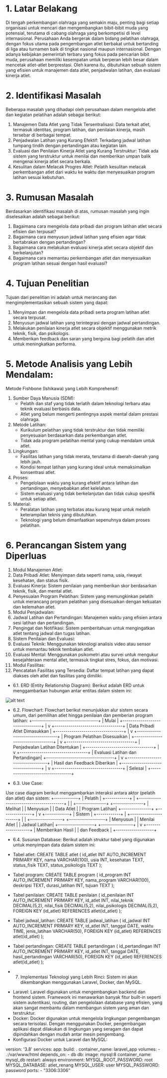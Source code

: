 # 1. Latar Belakang
Di tengah perkembangan olahraga yang semakin maju, penting bagi setiap organisasi untuk mencari dan mengembangkan bibit-bibit muda yang potensial, terutama di cabang olahraga yang berkompetisi di level internasional. Perusahaan Anda bergerak dalam bidang pelatihan olahraga, dengan fokus utama pada pengembangan atlet berbakat untuk bertanding di liga atau turnamen baik di tingkat nasional maupun internasional. Dengan adanya kebijakan pemerintah terbaru yang fokus pada pencarian bibit muda, perusahaan memiliki kesempatan untuk berperan lebih besar dalam mencetak atlet-atlet berprestasi. Oleh karena itu, dibutuhkan sebuah sistem yang efisien untuk manajemen data atlet, penjadwalan latihan, dan evaluasi kinerja atlet.

# 2. Identifikasi Masalah
Beberapa masalah yang dihadapi oleh perusahaan dalam mengelola atlet dan kegiatan pelatihan adalah sebagai berikut:

1. Manajemen Data Atlet yang Tidak Tersentralisasi: Data terkait atlet, termasuk identitas, program latihan, dan penilaian kinerja, masih tersebar di berbagai tempat.
2. Penjadwalan Latihan yang Kurang Efektif: Terkadang jadwal latihan tumpang tindih dengan pertandingan atau kegiatan lain.
3. Evaluasi dan Penilaian Kinerja Atlet yang Kurang Terstruktur: Tidak ada sistem yang terstruktur untuk menilai dan memberikan umpan balik mengenai kinerja atlet secara berkala.
4. Kesulitan dalam Melacak Progres Atlet: Pelatih kesulitan melacak perkembangan atlet dari waktu ke waktu dan menyesuaikan program latihan sesuai kebutuhan.

# 3. Rumusan Masalah
Berdasarkan identifikasi masalah di atas, rumusan masalah yang ingin diselesaikan adalah sebagai berikut:

1. Bagaimana cara mengelola data pribadi dan program latihan atlet secara efisien dan terpusat?
2. Bagaimana cara menyusun jadwal latihan yang efisien agar tidak bertabrakan dengan pertandingan?
3. Bagaimana cara melakukan evaluasi kinerja atlet secara objektif dan berkelanjutan?
4. Bagaimana cara memantau perkembangan atlet dan menyesuaikan program latihan sesuai dengan hasil evaluasi?

# 4. Tujuan Penelitian
Tujuan dari penelitian ini adalah untuk merancang dan mengimplementasikan sebuah sistem yang dapat:

1. Menyimpan dan mengelola data pribadi serta program latihan atlet secara terpusat.
2. Menyusun jadwal latihan yang terintegrasi dengan jadwal pertandingan.
3. Melakukan penilaian kinerja atlet secara objektif menggunakan metrik teknik, fisik, dan psikologis.
4. Memberikan feedback dan saran yang berguna bagi pelatih dan atlet untuk meningkatkan performa.

# 5. Metode Analisis yang Lebih Mendalam:
Metode Fishbone (Ishikawa) yang Lebih Komprehensif:
1. Sumber Daya Manusia (SDM):
    * Pelatih dan staf yang tidak terlatih dalam teknologi terbaru atau teknik evaluasi berbasis data.
    * Atlet yang belum mengerti pentingnya aspek mental dalam prestasi olahraga.
2. Metode Latihan:
    * Kurikulum pelatihan yang tidak terstruktur dan tidak memiliki penyesuaian berdasarkan data perkembangan atlet.
    * Tidak ada program pelatihan mental yang cukup mendalam untuk atlet.
3. Lingkungan:
    * Fasilitas latihan yang tidak merata, terutama di daerah-daerah yang lebih jauh.
    * Kondisi tempat latihan yang kurang ideal untuk memaksimalkan konsentrasi atlet.
4. Proses:
    * Pengelolaan waktu yang kurang efektif antara latihan dan pertandingan, menyebabkan atlet kelelahan.
    * Sistem evaluasi yang tidak berkelanjutan dan tidak cukup spesifik untuk setiap atlet.
5. Material:
    * Peralatan latihan yang terbatas atau kurang tepat untuk melatih keterampilan teknis yang dibutuhkan.
    * Teknologi yang belum dimanfaatkan sepenuhnya dalam proses pelatihan.

# 6. Perancangan Sistem yang Diperluas
1. Modul Manajemen Atlet:
 1. Data Pribadi Atlet: Menyimpan data seperti nama, usia, riwayat kesehatan, dan status fisik.
 2. Evaluasi Kinerja: Sistem penilaian yang memberikan skor berdasarkan teknik, fisik, dan mental atlet.
 3. Penyesuaian Program Pelatihan: Sistem yang memungkinkan pelatih untuk merancang program pelatihan yang disesuaikan dengan kekuatan dan kelemahan atlet.
2. Modul Penjadwalan:
 1. Jadwal Latihan dan Pertandingan: Manajemen waktu yang efisien antara sesi latihan dan pertandingan.
 2. Pengingat dan Notifikasi: Sistem pemberitahuan untuk mengingatkan atlet tentang jadwal dan tugas latihan.
3. Sistem Penilaian dan Evaluasi:
 1. Evaluasi Teknik: Menggunakan teknologi analisis video atau sensor untuk memantau teknik tembakan atlet.
 2. Evaluasi Mental: Menggunakan psikometri atau survei untuk mengukur kesejahteraan mental atlet, termasuk tingkat stres, fokus, dan motivasi.
4. Modul Fasilitas:
 1. Pencatatan Fasilitas yang Tersedia: Daftar tempat latihan yang dapat diakses oleh atlet dan fasilitas yang dimiliki.

* 6.1. ERD (Entity Relationship Diagram):
Berikut adalah ERD untuk menggambarkan hubungan antar entitas dalam sistem ini:

![alt text](<Screenshot 2025-01-30 211034.png>)

* 6.2. Flowchart:
Flowchart berikut menunjukkan alur sistem secara umum, dari pemilihan atlet hingga penilaian dan pemberian program latihan:
+---------------------------------+
|   Mulai                       |
+---------------------------------+
              |
              v
+----------------------------------+
|  Data Pribadi Atlet Dimasukkan  |
+----------------------------------+
              |
              v
+----------------------------------+
|  Program Pelatihan Disesuaikan  |
+----------------------------------+
              |
              v
+----------------------------------+
|  Penjadwalan Latihan Ditentukan |
+----------------------------------+
              |
              v
+----------------------------------+
|  Evaluasi Latihan dan Pertandingan|
+----------------------------------+
              |
              v
+----------------------------------+
|  Hasil dan Feedback Diberikan   |
+----------------------------------+
              |
              v
+----------------------------------+
|   Selesai                       |
+----------------------------------+

* 6.3. Use Case:

Use case diagram berikut menggambarkan interaksi antara aktor (pelatih dan atlet) dan sistem:
              +------------+
              |  Pelatih   |
              +------------+
                    |
    +----------------------------------------+
    |                                        |
+---------------+                       +---------------+
|  Melihat     |                       |  Menyusun     |
|  Data Atlet  |                       |  Program Latihan|
+---------------+                       +---------------+
                    |
                    v
              +------------+
              |  Sistem    |
              +------------+
                    |
        +----------------------+
        |                      |
+----------------+        +------------------+
|  Menyusun     |        |  Menilai Atlet   |
|  Jadwal Latihan|        +------------------+
+----------------+                    |
                    v
              +-------------------+
              |  Memberikan Hasil |
              |  dan Feedback     |
              +-------------------+

* 6.4. Susunan Database:
Berikut adalah struktur tabel yang digunakan untuk menyimpan data dalam sistem ini:
- Tabel atlet:
CREATE TABLE atlet (
    id_atlet INT AUTO_INCREMENT PRIMARY KEY,
    nama VARCHAR(100),
    usia INT,
    kesehatan TEXT,
    status_fisik TEXT,
    status_psikologis TEXT
);

- Tabel program:
CREATE TABLE program (
    id_program INT AUTO_INCREMENT PRIMARY KEY,
    nama_program VARCHAR(100),
    deskripsi TEXT,
    durasi_latihan INT,
    tujuan TEXT
);

- Tabel penilaian:
CREATE TABLE penilaian (
    id_penilaian INT AUTO_INCREMENT PRIMARY KEY,
    id_atlet INT,
    nilai_teknik DECIMAL(5,2),
    nilai_fisik DECIMAL(5,2),
    nilai_psikologis DECIMAL(5,2),
    FOREIGN KEY (id_atlet) REFERENCES atlet(id_atlet)
);

- Tabel jadwal_latihan:
CREATE TABLE jadwal_latihan (
    id_jadwal INT AUTO_INCREMENT PRIMARY KEY,
    id_atlet INT,
    tanggal DATE,
    waktu TIME,
    jenis_latihan VARCHAR(50),
    FOREIGN KEY (id_atlet) REFERENCES atlet(id_atlet)
);

- Tabel pertandingan:
CREATE TABLE pertandingan (
    id_pertandingan INT AUTO_INCREMENT PRIMARY KEY,
    id_atlet INT,
    tanggal DATE,
    hasil_pertandingan VARCHAR(50),
    FOREIGN KEY (id_atlet) REFERENCES atlet(id_atlet)
);

* 7. Implementasi Teknologi yang Lebih Rinci:
Sistem ini akan dikembangkan menggunakan Laravel, Docker, dan MySQL.
- Laravel:
Laravel digunakan untuk mengembangkan backend dan frontend sistem. Framework ini menawarkan banyak fitur built-in seperti sistem autentikasi, routing, dan pengelolaan database yang efisien, yang akan sangat membantu dalam membangun sistem yang aman dan terstruktur.
- Docker:
Docker digunakan untuk mengelola lingkungan pengembangan secara terisolasi. Dengan menggunakan Docker, pengembangan aplikasi dapat dilakukan di lingkungan yang seragam dan dapat dipindahkan dengan mudah antar mesin pengembang.
- Konfigurasi Docker untuk Laravel dan MySQL:

version: '3.8'
services:
  app:
    build: .
    container_name: laravel_app
    volumes:
      - .:/var/www/html
    depends_on:
      - db
  db:
    image: mysql:8
    container_name: mysql_db
    restart: always
    environment:
      MYSQL_ROOT_PASSWORD: root
      MYSQL_DATABASE: atlet_renang
      MYSQL_USER: user
      MYSQL_PASSWORD: password
    ports:
      - "3306:3306"
